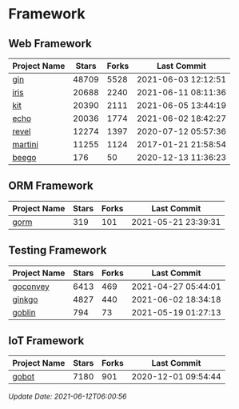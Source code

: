 # Framework

## Web Framework
| Project Name | Stars | Forks | Last Commit |
| ------------ | ----- | ----- | ----------- |
| [gin](https://github.com/gin-gonic/gin) | 48709 | 5528 | 2021-06-03 12:12:51 |
| [iris](https://github.com/kataras/iris) | 20688 | 2240 | 2021-06-11 08:11:36 |
| [kit](https://github.com/go-kit/kit) | 20390 | 2111 | 2021-06-05 13:44:19 |
| [echo](https://github.com/labstack/echo) | 20036 | 1774 | 2021-06-02 18:42:27 |
| [revel](https://github.com/revel/revel) | 12274 | 1397 | 2020-07-12 05:57:36 |
| [martini](https://github.com/go-martini/martini) | 11255 | 1124 | 2017-01-21 21:58:54 |
| [beego](https://github.com/astaxie/beego) | 176 | 50 | 2020-12-13 11:36:23 |

## ORM Framework
| Project Name | Stars | Forks | Last Commit |
| ------------ | ----- | ----- | ----------- |
| [gorm](https://github.com/jinzhu/gorm) | 319 | 101 | 2021-05-21 23:39:31 |

## Testing Framework
| Project Name | Stars | Forks | Last Commit |
| ------------ | ----- | ----- | ----------- |
| [goconvey](https://github.com/smartystreets/goconvey) | 6413 | 469 | 2021-04-27 05:44:01 |
| [ginkgo](https://github.com/onsi/ginkgo) | 4827 | 440 | 2021-06-02 18:34:18 |
| [goblin](https://github.com/franela/goblin) | 794 | 73 | 2021-05-19 01:27:13 |

## IoT Framework
| Project Name | Stars | Forks | Last Commit |
| ------------ | ----- | ----- | ----------- |
| [gobot](https://github.com/hybridgroup/gobot) | 7180 | 901 | 2020-12-01 09:54:44 |

*Update Date: 2021-06-12T06:00:56*